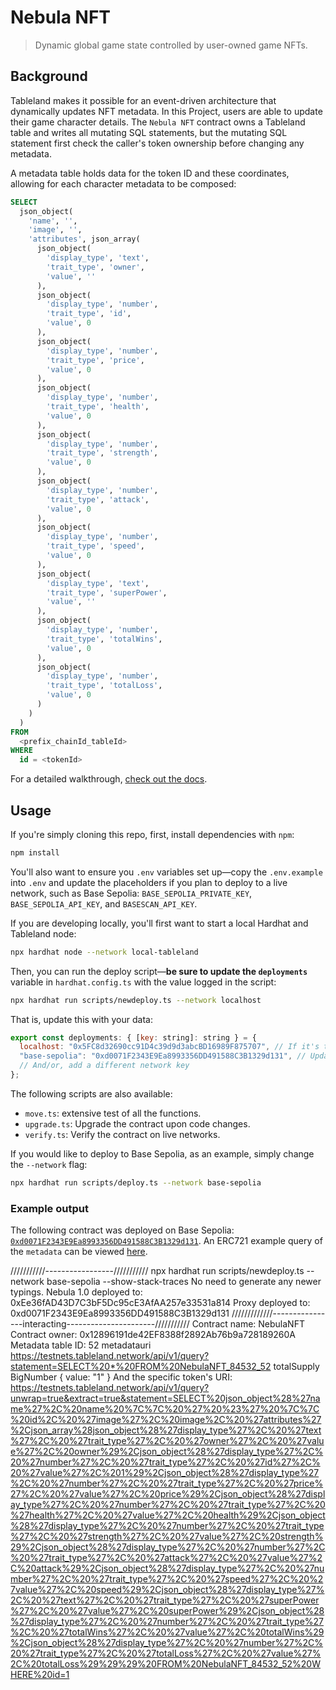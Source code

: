 # Nebula NFT

> Dynamic global game state controlled by user-owned game NFTs.

## Background

Tableland makes it possible for an event-driven architecture that dynamically updates NFT metadata. In this Project, users are able to update their game character details. The `Nebula NFT` contract owns a Tableland table and writes all mutating SQL statements, but the mutating SQL statement first check the caller's token ownership before changing any metadata.

A metadata table holds data for the token ID and these coordinates, allowing for each character metadata to be composed:

```sql
SELECT
  json_object(
    'name', '',
    'image', '',
    'attributes', json_array(
      json_object(
        'display_type', 'text',
        'trait_type', 'owner',
        'value', ''
      ),
      json_object(
        'display_type', 'number',
        'trait_type', 'id',
        'value', 0
      ),
      json_object(
        'display_type', 'number',
        'trait_type', 'price',
        'value', 0
      ),
      json_object(
        'display_type', 'number',
        'trait_type', 'health',
        'value', 0
      ),
      json_object(
        'display_type', 'number',
        'trait_type', 'strength',
        'value', 0
      ),
      json_object(
        'display_type', 'number',
        'trait_type', 'attack',
        'value', 0
      ),
      json_object(
        'display_type', 'number',
        'trait_type', 'speed',
        'value', 0
      ),
      json_object(
        'display_type', 'text',
        'trait_type', 'superPower',
        'value', ''
      ),
      json_object(
        'display_type', 'number',
        'trait_type', 'totalWins',
        'value', 0
      ),
      json_object(
        'display_type', 'number',
        'trait_type', 'totalLoss',
        'value', 0
      )
    )
  )
FROM
  <prefix_chainId_tableId>
WHERE
  id = <tokenId>
```

For a detailed walkthrough, [check out the docs](https://docs.tableland.xyz/tutorials/dynamic-nft-solidity).


## Usage

If you're simply cloning this repo, first, install dependencies with `npm`:

```bash
npm install
```

You'll also want to ensure you `.env` variables set up—copy the `.env.example` into `.env` and update the placeholders if you plan to deploy to a live network, such as Base Sepolia: `BASE_SEPOLIA_PRIVATE_KEY`, `BASE_SEPOLIA_API_KEY`, and `BASESCAN_API_KEY`.

If you are developing locally, you'll first want to start a local Hardhat and Tableland node:

```bash
npx hardhat node --network local-tableland
```

Then, you can run the deploy script—**be sure to update the `deployments`** variable in `hardhat.config.ts` with the value logged in the script:

```bash
npx hardhat run scripts/newdeploy.ts --network localhost
```

That is, update this with your data:

```js
export const deployments: { [key: string]: string } = {
  localhost: "0x5FC8d32690cc91D4c39d9d3abcBD16989F875707", // If it's the first deployed contract, this is deterministic
  "base-sepolia": "0xd0071F2343E9Ea8993356DD491588C3B1329d131", // Update this with your proxy contract deployment
  // And/or, add a different network key
};
```

The following scripts are also available:

- `move.ts`: extensive test of all the functions.
- `upgrade.ts`: Upgrade the contract upon code changes.
- `verify.ts`: Verify the contract on live networks.

If you would like to deploy to Base Sepolia, as an example, simply change the `--network` flag:

```bash
npx hardhat run scripts/deploy.ts --network base-sepolia
```


### Example output

The following contract was deployed on Base Sepolia: [`0xd0071F2343E9Ea8993356DD491588C3B1329d131`](https://mumbai.polygonscan.com/address/0xd0071F2343E9Ea8993356DD491588C3B1329d131#writeProxyContract). An ERC721 example query of the `metadata` can be viewed [here](https://testnets.tableland.network/api/v1/query?statement=SELECT%20*%20FROM%20NebulaNFT_84532_52).



///////////-----------------///////////
 npx hardhat run scripts/newdeploy.ts --network base-sepolia --show-stack-traces
No need to generate any newer typings.
Nebula 1.0 deployed to: 0xEe36fAD43D7C3bF5Dc95cE3AfAA257e33531a814
Proxy deployed to: 0xd0071F2343E9Ea8993356DD491588C3B1329d131
/////////////----------------interacting----------------------///////////
Contract name: NebulaNFT
Contract owner: 0x12896191de42EF8388f2892Ab76b9a728189260A
Metadata table ID: 52
metadatauri https://testnets.tableland.network/api/v1/query?statement=SELECT%20*%20FROM%20NebulaNFT_84532_52
totalSupply BigNumber { value: "1" }
And the specific token's URI:
https://testnets.tableland.network/api/v1/query?unwrap=true&extract=true&statement=SELECT%20json_object%28%27name%27%2C%20name%20%7C%7C%20%27%20%23%27%20%7C%7C%20id%2C%20%27image%27%2C%20image%2C%20%27attributes%27%2Cjson_array%28json_object%28%27display_type%27%2C%20%27text%27%2C%20%27trait_type%27%2C%20%27owner%27%2C%20%27value%27%2C%20owner%29%2Cjson_object%28%27display_type%27%2C%20%27number%27%2C%20%27trait_type%27%2C%20%27id%27%2C%20%27value%27%2C%201%29%2Cjson_object%28%27display_type%27%2C%20%27number%27%2C%20%27trait_type%27%2C%20%27price%27%2C%20%27value%27%2C%20price%29%2Cjson_object%28%27display_type%27%2C%20%27number%27%2C%20%27trait_type%27%2C%20%27health%27%2C%20%27value%27%2C%20health%29%2Cjson_object%28%27display_type%27%2C%20%27number%27%2C%20%27trait_type%27%2C%20%27strength%27%2C%20%27value%27%2C%20strength%29%2Cjson_object%28%27display_type%27%2C%20%27number%27%2C%20%27trait_type%27%2C%20%27attack%27%2C%20%27value%27%2C%20attack%29%2Cjson_object%28%27display_type%27%2C%20%27number%27%2C%20%27trait_type%27%2C%20%27speed%27%2C%20%27value%27%2C%20speed%29%2Cjson_object%28%27display_type%27%2C%20%27text%27%2C%20%27trait_type%27%2C%20%27superPower%27%2C%20%27value%27%2C%20superPower%29%2Cjson_object%28%27display_type%27%2C%20%27number%27%2C%20%27trait_type%27%2C%20%27totalWins%27%2C%20%27value%27%2C%20totalWins%29%2Cjson_object%28%27display_type%27%2C%20%27number%27%2C%20%27trait_type%27%2C%20%27totalLoss%27%2C%20%27value%27%2C%20totalLoss%29%29%29%20FROM%20NebulaNFT_84532_52%20WHERE%20id=1

